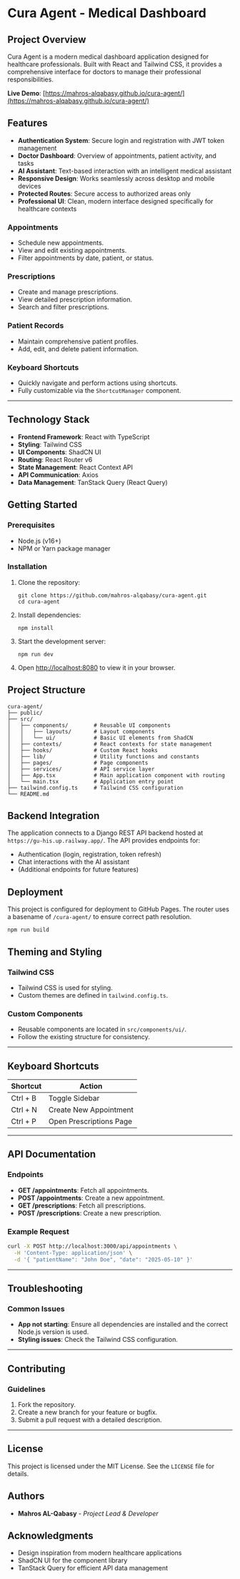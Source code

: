 # Cura Agent - Medical Dashboard

## Project Overview

Cura Agent is a modern medical dashboard application designed for healthcare professionals. Built with React and Tailwind CSS, it provides a comprehensive interface for doctors to manage their professional responsibilities.

**Live Demo**: [https://mahros-alqabasy.github.io/cura-agent/](https://mahros-alqabasy.github.io/cura-agent/)

## Features

- **Authentication System**: Secure login and registration with JWT token management
- **Doctor Dashboard**: Overview of appointments, patient activity, and tasks
- **AI Assistant**: Text-based interaction with an intelligent medical assistant
- **Responsive Design**: Works seamlessly across desktop and mobile devices
- **Protected Routes**: Secure access to authorized areas only
- **Professional UI**: Clean, modern interface designed specifically for healthcare contexts

### Appointments
- Schedule new appointments.
- View and edit existing appointments.
- Filter appointments by date, patient, or status.

### Prescriptions
- Create and manage prescriptions.
- View detailed prescription information.
- Search and filter prescriptions.

### Patient Records
- Maintain comprehensive patient profiles.
- Add, edit, and delete patient information.

### Keyboard Shortcuts
- Quickly navigate and perform actions using shortcuts.
- Fully customizable via the `ShortcutManager` component.

---

## Technology Stack

- **Frontend Framework**: React with TypeScript
- **Styling**: Tailwind CSS
- **UI Components**: ShadCN UI
- **Routing**: React Router v6
- **State Management**: React Context API
- **API Communication**: Axios
- **Data Management**: TanStack Query (React Query)

## Getting Started

### Prerequisites

- Node.js (v16+)
- NPM or Yarn package manager

### Installation

1. Clone the repository:
   ```
   git clone https://github.com/mahros-alqabasy/cura-agent.git
   cd cura-agent
   ```

2. Install dependencies:
   ```
   npm install
   ```

3. Start the development server:
   ```
   npm run dev
   ```

4. Open [http://localhost:8080](http://localhost:8080) to view it in your browser.

## Project Structure

```
cura-agent/
├── public/
├── src/
│   ├── components/        # Reusable UI components
│   │   ├── layouts/       # Layout components
│   │   └── ui/            # Basic UI elements from ShadCN
│   ├── contexts/          # React contexts for state management
│   ├── hooks/             # Custom React hooks
│   ├── lib/               # Utility functions and constants
│   ├── pages/             # Page components
│   ├── services/          # API service layer
│   ├── App.tsx            # Main application component with routing
│   └── main.tsx           # Application entry point
├── tailwind.config.ts     # Tailwind CSS configuration
└── README.md
```

## Backend Integration

The application connects to a Django REST API backend hosted at `https://gu-his.up.railway.app/`. The API provides endpoints for:

- Authentication (login, registration, token refresh)
- Chat interactions with the AI assistant
- (Additional endpoints for future features)

## Deployment

This project is configured for deployment to GitHub Pages. The router uses a basename of `/cura-agent/` to ensure correct path resolution.

```
npm run build
```

## Theming and Styling

### Tailwind CSS
- Tailwind CSS is used for styling.
- Custom themes are defined in `tailwind.config.ts`.

### Custom Components
- Reusable components are located in `src/components/ui/`.
- Follow the existing structure for consistency.

---

## Keyboard Shortcuts

| Shortcut | Action                  |
|----------|-------------------------|
| Ctrl + B | Toggle Sidebar          |
| Ctrl + N | Create New Appointment  |
| Ctrl + P | Open Prescriptions Page |

---

## API Documentation

### Endpoints
- **GET /appointments**: Fetch all appointments.
- **POST /appointments**: Create a new appointment.
- **GET /prescriptions**: Fetch all prescriptions.
- **POST /prescriptions**: Create a new prescription.

### Example Request
```bash
curl -X POST http://localhost:3000/api/appointments \
  -H 'Content-Type: application/json' \
  -d '{ "patientName": "John Doe", "date": "2025-05-10" }'
```

---

## Troubleshooting

### Common Issues
- **App not starting**: Ensure all dependencies are installed and the correct Node.js version is used.
- **Styling issues**: Check the Tailwind CSS configuration.

---

## Contributing

### Guidelines
1. Fork the repository.
2. Create a new branch for your feature or bugfix.
3. Submit a pull request with a detailed description.

---

## License

This project is licensed under the MIT License. See the `LICENSE` file for details.

## Authors

- **Mahros AL-Qabasy** - *Project Lead & Developer*

## Acknowledgments

- Design inspiration from modern healthcare applications
- ShadCN UI for the component library
- TanStack Query for efficient API data management
